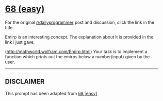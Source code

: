 # [68 (easy)](https://www.reddit.com/r/dailyprogrammer/comments/vfylp/6222012_challenge_68_easy/)

For the original [r/dailyprogrammer](https://www.reddit.com/r/dailyprogrammer/) post and discussion, click the link in the title.

Emirp is an interesting concept. The explanation about it is provided in the link i just gave.

(http://mathworld.wolfram.com/Emirp.html)
Your task is to implement a function which prints out the emirps below a number(input) given by the user.


----
## **DISCLAIMER**
This prompt has been adapted from [68 [easy]](https://www.reddit.com/r/dailyprogrammer/comments/vfylp/6222012_challenge_68_easy/
)
